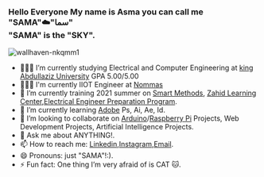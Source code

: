 ### Hello Everyone My name is Asma you can call me "SAMA"☁️"سما"  </br> "SAMA" is the "SKY". 





![wallhaven-nkqmm1](https://user-images.githubusercontent.com/66702376/123940548-f6e38500-d9a1-11eb-994d-814122b3ed5f.jpg)

<!--
**AsmaAbdullah1998/AsmaAbdullah1998** is a ✨ _special_ ✨ repository because its `README.md` (this file) appears on your GitHub profile.

Here are some ideas to get you started:

- 🔭 I’m currently working on ...
- 🌱 I’m currently learning ...
- 👯 I’m looking to collaborate on ...
- 🤔 I’m looking for help with ...
- 💬 Ask me about ...
- 📫 How to reach me: ...
- 😄 Pronouns: ...
- ⚡ Fun fact: ...
-->



- 👩🏻‍💻 I’m currently studying Electrical and Computer Engineering at [king Abdullaziz University](https://www.kau.edu.sa/Home.aspx) GPA 5.00/5.00
- 👷🏻‍♀️ I'm currently IIOT Engineer at [Nommas](https://nommas.com/)
- 🔭 I’m currently training 2021 summer on [Smart Methods](https://www.s-m.com.sa), [Zahid Learning Center](https://www.zahid.com/zahid-learning-center-zlc-certified-as-a-caterpillar-five-star-contamination-control-facility/),[Electrical Engineer Preparation Program](https://twitter.com/eepprogram?lang=en).
- 🌱 I’m currently learning [Adobe](https://www.adobe.com) Ps, Ai, Ae, Id. 
- 👯 I’m looking to collaborate on [Arduino](https://www.arduino.cc)/[Raspberry Pi](https://www.raspberrypi.org) Projects, Web Development Projects, Artificial Intelligence Projects. 
- 💬 Ask me about ANYTHING!. 
- 📫 How to reach me: [Linkedin](https://www.linkedin.com/in/asma-265484149?lipi=urn%3Ali%3Apage%3Ad_flagship3_profile_view_base_contact_details%3B3wNlfNIbSKCZQCcvNIXShQ%3D%3D),[Instagram](https://www.instagram.com/samaabdullah98/),[Email](mailto:asma-sarouji@hotmail.com).
- 😄 Pronouns: just "SAMA"!:).
- ⚡ Fun fact: One thing I’m very afraid of is CAT 🐱.

